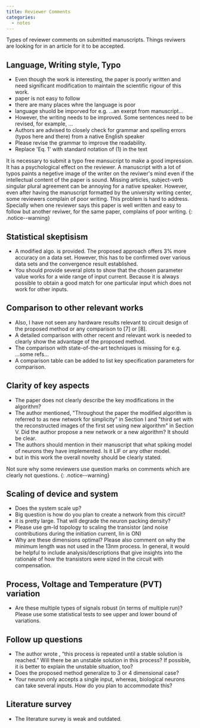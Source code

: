 ```yaml
---
title: Reviewer Comments
categories:
  - notes
---
```


Types of reviewer comments on submitted manuscripts. Things reviwers are looking for in an article for it to be accepted.

## Language, Writing style, Typo
* Even though the work is interesting, the paper is poorly written and need significant modification to maintain the scientific rigour of this work.
* paper is not easy to follow
* there are many places whre the language is poor
* language shuold be imporved for e.g. ...an exerpt from manuscript...
* However, the writing needs to be improved. Some sentences need to be revised, for example, ...
* Authors are advised to closely check for grammar and spelling errors (typos here and there) from a native English speaker
* Please revise the grammar to improve the readability.
* Replace 'Eq. 1' with standard notation of (1) in the text


It is necessary to submit a typo free mansucript to make a good impression. It has a psychological effect on the reviewer. A manuscript with a lot of typos paints a negetive image of the writer on the reviwer's mind even if the intellectual content of the paper is sound. Missing articles, subject-verb singular plural agreement can be annoying for a native speaker. However, even after having the manuscript formatted by the university writing center, some reviewers complain of poor writing. This problem is hard to address. Specially when one reviewer says this paper is well written and easy to follow but another reviwer, for the same paper, complains of poor writing.
{: .notice--warning}

## Statistical skeptisism
* A modified algo. is provided. The proposed approach offers 3% more accuracy on a data set. However, this has to be confirmed over various data sets and the convergence result established.
* You should provide several plots to show that the chosen parameter value works for a wide range of input current. Because it is always possible to obtain a good match for one particular input which does not work for other inputs.  

## Comparison to other relevant works
* Also, I have not seen any hardware results relevant to circuit design of the proposed method or any comparison to [7] or [8]. 
* A detailed comparison with other recent and relevant work is needed to clearly show the advantage of the proposed method.
* The comparison with state-of-the-art techniques is missing for e.g. ...some refs...
* A comparison table can be added to list key specification parameters for comparison. 


## Clarity of key aspects
* The paper does not clearly describe the key modifications in the algorithm?
* The author mentioned, "Throughout the paper the modified algorithm is referred to as new network for simplicity" in Section I and "third set with the reconstructed images of the first set using new algorithm" in Section V. Did the author propose a new network or a new algorithm? It should be clear.
* The authors should mention in their manuscript that what spiking model of neurons they have implemented. Is it LIF or any other model.
* but in this work the overall novelty should be clearly stated.

Not sure why some reviewers use question marks on comments which are clearly not questions.
{: .notice--warning}

## Scaling of device and system
* Does the system scale up?
* Big question is how do you plan to create a network from this circuit? 
* it is pretty large. That will degrade the neuron packing density?
* Please use gm-Id topology to scaling the transistor (and noise contributions during the initiation current, Iin is ON)
*  Why are these dimensions optimal? Please also comment on why the minimum length was not used in the 13nm process. In general, it would be helpful to include analysis/descriptions that give insights into the rationale of how the transistors were sized in the circuit with compensation. 

## Process, Voltage and Temperature (PVT) variation
* Are these multiple types of signals robust (in terms of multiple run)? Please use some statistical tests to see upper and lower bound of variations. 


## Follow up questions
*  The author wrote , “this process is repeated until a stable solution is reached.” Will there be an unstable solution in this process? If possible, it is better to explain the unstable situation, too?
* Does the proposed method generalize to 3 or 4 dimensional case?
* Your neuron only accepts a single input, whereas, biological neurons can take several inputs. How do you plan to accommodate this?


## Literature survey
* The literature survey is weak and outdated.

